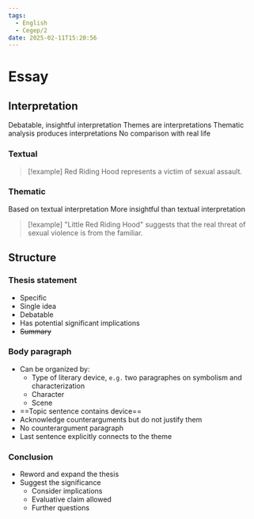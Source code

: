 ```yaml
---
tags:
  - English
  - Cegep/2
date: 2025-02-11T15:20:56
---
```


# Essay

## Interpretation

Debatable, insightful interpretation
Themes are interpretations
Thematic analysis produces interpretations
No comparison with real life

### Textual

> [!example] Red Riding Hood represents a victim of sexual assault.

### Thematic

Based on textual interpretation
More insightful than textual interpretation

> [!example] "Little Red Riding Hood" suggests that the real threat of sexual violence is from the familiar.

## Structure

### Thesis statement

- Specific
- Single idea
- Debatable
- Has potential significant implications
- ~~Summary~~

### Body paragraph

- Can be organized by:
	- Type of literary device, `e.g.` two paragraphes on symbolism and characterization
	- Character
	- Scene
- ==Topic sentence contains device==
- Acknowledge counterarguments but do not justify them
- No counterargument paragraph
- Last sentence explicitly connects to the theme

### Conclusion

- Reword and expand the thesis
- Suggest the significance
	- Consider implications
	- Evaluative claim allowed
	- Further questions

